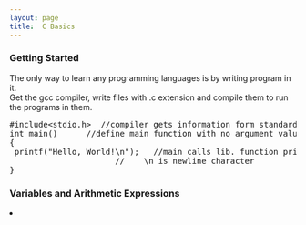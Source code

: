 ```yaml
---
layout: page
title:  C Basics  
---
```

<h3>Getting Started</h3>
<p>The only way to learn any programming languages is by writing program in it.<br>Get the gcc compiler, write files with .c extension and compile them to run the programs in them.</p>

<pre>
#include&lt;stdio.h>  //compiler gets information form standard input/output lib. 
int main()		//define main function with no argument values  
{
 printf("Hello, World!\n");   //main calls lib. function printf, 
		              //	\n is newline character
}
</pre>

<h3>Variables and Arithmetic Expressions</h3>  
<li></li>



